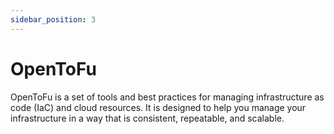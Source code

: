 ```yaml
---
sidebar_position: 3
---
```


# OpenToFu

OpenToFu is a set of tools and best practices for managing infrastructure as code (IaC) and cloud resources. It is designed to help you manage your infrastructure in a way that is consistent, repeatable, and scalable.